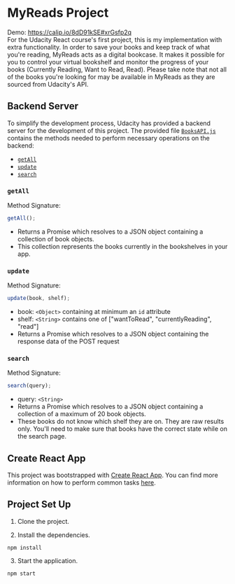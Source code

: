 # MyReads Project
Demo: https://calip.io/8dD91kSE#xrGsfp2q <br/>
For the Udacity React course's first project, this is my implementation with extra functionality. In order to save your books and keep track of what you're reading, MyReads acts as a digital bookcase. It makes it possible for you to control your virtual bookshelf and monitor the progress of your books (Currently Reading, Want to Read, Read). Please take note that not all of the books you're looking for may be available in MyReads as they are sourced from Udacity's API.

## Backend Server

To simplify the development process, Udacity has provided a backend server for the development of this project. The provided file [`BooksAPI.js`](src/BooksAPI.js) contains the methods needed to perform necessary operations on the backend:

- [`getAll`](#getall)
- [`update`](#update)
- [`search`](#search)

### `getAll`

Method Signature:

```js
getAll();
```

- Returns a Promise which resolves to a JSON object containing a collection of book objects.
- This collection represents the books currently in the bookshelves in your app.

### `update`

Method Signature:

```js
update(book, shelf);
```

- book: `<Object>` containing at minimum an `id` attribute
- shelf: `<String>` contains one of ["wantToRead", "currentlyReading", "read"]
- Returns a Promise which resolves to a JSON object containing the response data of the POST request

### `search`

Method Signature:

```js
search(query);
```

- query: `<String>`
- Returns a Promise which resolves to a JSON object containing a collection of a maximum of 20 book objects.
- These books do not know which shelf they are on. They are raw results only. You'll need to make sure that books have the correct state while on the search page.

## Create React App

This project was bootstrapped with [Create React App](https://github.com/facebook/create-react-app). You can find more information on how to perform common tasks [here](https://github.com/facebook/create-react-app/blob/main/packages/cra-template/template/README.md).

## Project Set Up

1. Clone the project.

2. Install the dependencies.

```
npm install
```

3. Start the application.

```
npm start
```
